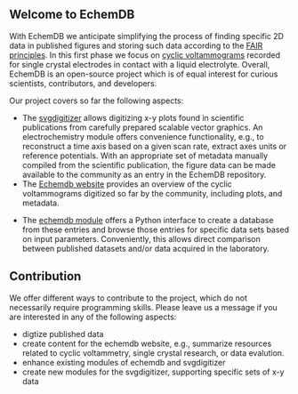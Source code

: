## Welcome to EchemDB

With EchemDB we anticipate simplifying the process of finding specific 2D data in published figures and storing such data according to the [FAIR principles](https://www.go-fair.org/fair-principles/). In this first phase we focus on [cyclic voltammograms](https://en.wikipedia.org/wiki/Cyclic_voltammetry) recorded for single crystal electrodes in contact with a liquid electrolyte. Overall, EchemDB is an open-source project which is of equal interest for curious scientists, contributors, and developers. 

Our project covers so far the following aspects:
* The [svgdigitizer](https://echemdb.github.io/svgdigitizer) allows digitizing x-y plots found in scientific publications from carefully prepared scalable vector graphics. An electrochemistry module offers convenience functionality, e.g., to reconstruct a time axis based on a given scan rate, extract axes units or reference potentials. With an appropriate set of metadata manually compiled from the scientific publication, the figure data can be made available to the community as an entry in the EchemDB repository.
* The [Echemdb website](https://echemdb.github.io/website) provides an overview of the cyclic voltammograms digitized so far by the community, including plots, and metadata.
<!-- TODO: Change echemdb module link to docu. See #1-->
* The [echemdb module](https://github.com/echemdb/website/) offers a Python interface to create a database from these entries and browse those entries for specific data sets based on input parameters. Conveniently, this allows direct comparison between published datasets and/or data acquired in the laboratory.

## Contribution

We offer different ways to contribute to the project, which do not necessarily require programming skills. Please leave us a message if you are interested in any of the following aspects:
* digtize published data
* create content for the echemdb website, e.g., summarize resources related to cyclic voltammetry, single crystal research, or data evalution.
* enhance existing modules of echemdb and svgdigitizer
* create new modules for the svgdigitizer, supporting specific sets of x-y data 


<!--

**Here are some ideas to get you started:**

🙋‍♀️ A short introduction - what is your organization all about?
🌈 Contribution guidelines - how can the community get involved?
👩‍💻 Useful resources - where can the community find your docs? Is there anything else the community should know?
🍿 Fun facts - what does your team eat for breakfast?
🧙 Remember, you can do mighty things with the power of [Markdown](https://docs.github.com/github/writing-on-github/getting-started-with-writing-and-formatting-on-github/basic-writing-and-formatting-syntax)
-->
